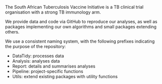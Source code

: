   The South African Tuberculosis Vaccine Initiative is a TB clinical trial organisation with a strong TB immunology arm.

  We provide data and code via GitHub to reproduce our analyses, as well as packages implementing our own algorithms and small packages extending others.

  We use a consistent naming system, with the following prefixes indicating the purpose of the repository:

  - DataTidy: processes data
  - Analysis: analyses data
  - Report: details and summarises analyses
  - Pipeline: project-specific functions
  - Utils: extend existing packages with utility functions

<!--

**Here are some ideas to get you started:**

🙋‍♀️ A short introduction - what is your organization all about?
🌈 Contribution guidelines - how can the community get involved?
👩‍💻 Useful resources - where can the community find your docs? Is there anything else the community should know?
🍿 Fun facts - what does your team eat for breakfast?
🧙 Remember, you can do mighty things with the power of [Markdown](https://docs.github.com/github/writing-on-github/getting-started-with-writing-and-formatting-on-github/basic-writing-and-formatting-syntax)
-->
